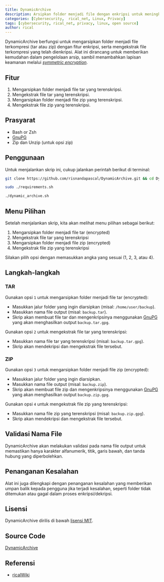```yaml
---
title: DynamicArchive
description: Arsipkan folder menjadi file dengan enkripsi untuk meningkatkan keamanan backup menggunakan DynamicArchive.
categories: [Cybersecurity,  rical_net, Linux, Privacy]
tags: [cybersecurity, rical_net, privacy, linux, open source]
author: rical
---
```


DynamicArchive berfungsi untuk mengarsipkan folder menjadi file terkompresi (tar atau zip) dengan fitur enkripsi, serta mengekstrak file terkompresi yang telah dienkripsi. Alat ini dirancang untuk memberikan kemudahan dalam pengelolaan arsip, sambil menambahkan lapisan keamanan melalui [*symmetric encryption*](https://ricaldocs.github.io/posts/gnu-privacy-guard/#asymmetric--symmetric).

## Fitur

1. Mengarsipkan folder menjadi file tar yang terenskripsi.
2. Mengekstrak file tar yang terenskripsi.
3. Mengarsipkan folder menjadi file zip yang terenskripsi.
4. Mengekstrak file zip yang terenskripsi.

## Prasyarat

- Bash or Zsh
- [GnuPG](https://ricaldocs.github.io/posts/gnu-privacy-guard/)
- Zip dan Unzip (untuk opsi zip)

## Penggunaan

Untuk menjalankan skrip ini, cukup jalankan perintah berikut di terminal:

```bash
git clone https://github.com/risnandapascal/DynamicArchive.git && cd DynamicArchive
```

```bash
sudo ./requirements.sh
```

```bash
./dynamic_archive.sh
```

## Menu Pilihan
Setelah menjalankan skrip, kita akan melihat menu pilihan sebagai berikut:
1. Mengarsipkan folder menjadi file tar (encrypted)
2. Mengekstrak file tar yang terenskripsi
3. Mengarsipkan folder menjadi file zip (encrypted)
4. Mengekstrak file zip yang terenskripsi

Silakan pilih opsi dengan memasukkan angka yang sesuai (1, 2, 3, atau 4).

## Langkah-langkah
### TAR
Gunakan opsi `1` untuk mengarsipkan folder menjadi file tar (encrypted):
- Masukkan jalur folder yang ingin diarsipkan (misal: `/home/user/backup`).
- Masukkan nama file output (misal: `backup.tar`).
- Skrip akan membuat file tar dan mengenkripsinya menggunakan [GnuPG](https://ricaldocs.github.io/posts/gnu-privacy-guard/) yang akan menghasilkan output `backup.tar.gpg`.

Gunakan opsi `2` untuk mengekstrak file tar yang terenskripsi:
- Masukkan nama file tar yang terenskripsi (misal: `backup.tar.gpg`).
- Skrip akan mendekripsi dan mengekstrak file tersebut.

### ZIP
Gunakan opsi `3` untuk mengarsipkan folder menjadi file zip (encrypted):
- Masukkan jalur folder yang ingin diarsipkan.
- Masukkan nama file output (misal: `backup.zip`).
- Skrip akan membuat file zip dan mengenkripsinya menggunakan [GnuPG](https://ricaldocs.github.io/posts/gnu-privacy-guard/) yang akan menghasilkan output `backup.zip.gpg`.

Gunakan opsi `4` untuk mengekstrak file zip yang terenskripsi:
- Masukkan nama file zip yang terenskripsi (misal: `backup.zip.gpg`).
- Skrip akan mendekripsi dan mengekstrak file tersebut.

## Validasi Nama File
DynamicArchive akan melakukan validasi pada nama file output untuk memastikan hanya karakter alfanumerik, titik, garis bawah, dan tanda hubung yang diperbolehkan.

## Penanganan Kesalahan
Alat ini juga dilengkapi dengan penanganan kesalahan yang memberikan umpan balik kepada pengguna jika terjadi kesalahan, seperti folder tidak ditemukan atau gagal dalam proses enkripsi/dekripsi.

## Lisensi
DynamicArchive dirilis di bawah [lisensi MIT](https://github.com/risnandapascal/DynamicArchive/blob/main/LICENSE.md).

## Source Code
[DynamicArchive](https://github.com/risnandapascal/DynamicArchive)

## Referensi 
- [ricalWiki](https://risnandapascal.github.io/ricalwiki.html)







